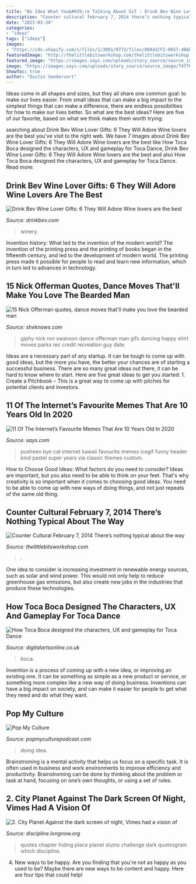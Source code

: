 ```yaml
---
title: "No Idea What You&#039;re Talking About Gif : Drink Bev Wine Lover Gifts: 6 They Will Adore Wine Lovers Are The Best"
description: "Counter cultural february 7, 2014 there’s nothing typical about the way"
date: "2023-03-24"
categories:
- "ideas"
tags: ["ideas"]
images:
- "https://cdn.shopify.com/s/files/1/3001/0772/files/80A41CF2-0657-4B6D-B8B0-072B093C564B_480x480.jpg?v=1610797501"
featuredImage: "http://thelittlebitsworkshop.com/thelittlebitsworkshop.com/Resources/Archive_files/shapeimage_10.png"
featured_image: "https://images.says.com/uploads/story_source/source_image/747763/7a16.gif"
image: "https://images.says.com/uploads/story_source/source_image/747763/7a16.gif"
ShowToc: true
author: "Dustin Vandervort"
---
```



Ideas come in all shapes and sizes, but they all share one common goal: to make our lives easier. From small ideas that can make a big impact to the simplest things that can make a difference, there are endless possibilities for how to make our lives better. So what are the best ideas? Here are five of our favorite, based on what we think makes them worth trying: 

	

		
searching about Drink Bev Wine Lover Gifts: 6 They Will Adore Wine lovers are the best you've visit to the right web. We have 7 Images about Drink Bev Wine Lover Gifts: 6 They Will Adore Wine lovers are the best like How Toca Boca designed the characters, UX and gameplay for Toca Dance, Drink Bev Wine Lover Gifts: 6 They Will Adore Wine lovers are the best and also How Toca Boca designed the characters, UX and gameplay for Toca Dance. Read more:
		
    
## Drink Bev Wine Lover Gifts: 6 They Will Adore Wine Lovers Are The Best

<img loading=lazy src="https://cdn.shopify.com/s/files/1/3001/0772/files/80A41CF2-0657-4B6D-B8B0-072B093C564B_480x480.jpg?v=1610797501" onerror="this.onerror=null;this.src='https://tse3.mm.bing.net/th?id=OIP.dMjDpRe3YJUbnU_orCHZ2gHaE8&amp;pid=15.1';" alt="Drink Bev Wine Lover Gifts: 6 They Will Adore Wine lovers are the best">

_Source: drinkbev.com_

>winery. 

	

Invention history: What led to the invention of the modern world?
The invention of the printing press and the printing of books began in the fifteenth century, and led to the development of modern world. The printing press made it possible for people to read and learn new information, which in turn led to advances in technology.

    
## 15 Nick Offerman Quotes, Dance Moves That&#039;ll Make You Love The Bearded Man

<img loading=lazy src="http://media2.giphy.com/media/2qPUYiMHrlkoU/giphy.gif" onerror="this.onerror=null;this.src='https://tse4.mm.bing.net/th?id=OIP.e7rd8QFCUebS8DklLYvEEwHaD2&amp;pid=15.1';" alt="15 Nick Offerman quotes, dance moves that&#039;ll make you love the bearded man">

_Source: sheknows.com_

>giphy nick ron swanson dance offerman man gifs dancing happy shirt moves parks rec credit recreation guy date. 

	

Ideas are a necessary part of any startup. It can be tough to come up with good ideas, but the more you have, the better your chances are of starting a successful business. There are so many great ideas out there, it can be hard to know where to start. Here are five great ideas to get you started: 1. Create a Pitchbook – This is a great way to come up with pitches for potential clients and investors.

    
## 11 Of The Internet’s Favourite Memes That Are 10 Years Old In 2020

<img loading=lazy src="https://images.says.com/uploads/story_source/source_image/747763/7a16.gif" onerror="this.onerror=null;this.src='https://tse4.mm.bing.net/th?id=OIP.R4TofoV6x0ojkUaiakCcVgAAAA&amp;pid=15.1';" alt="11 Of The Internet’s Favourite Memes That Are 10 Years Old In 2020">

_Source: says.com_

>pusheen bye cat internet kawaii favourite memes icegif funny header kind pastel super years via classic themes custom. 

	

How to Choose Good Ideas: What factors do you need to consider?
Ideas are important, but you also need to be able to think on your feet. That's why creativity is so important when it comes to choosing good ideas. You need to be able to come up with new ways of doing things, and not just repeats of the same old thing.

    
## Counter Cultural February 7, 2014 There’s Nothing Typical About The Way

<img loading=lazy src="http://thelittlebitsworkshop.com/thelittlebitsworkshop.com/Resources/Archive_files/shapeimage_10.png" onerror="this.onerror=null;this.src='https://tse4.mm.bing.net/th?id=OIP.RrqzRUGgl8p8JCfQ_WqEaAAAAA&amp;pid=15.1';" alt="Counter Cultural February 7, 2014 There’s nothing typical about the way">

_Source: thelittlebitsworkshop.com_

>. 

	

One idea to consider is increasing investment in renewable energy sources, such as solar and wind power. This would not only help to reduce greenhouse gas emissions, but also create new jobs in the industries that produce these technologies.

    
## How Toca Boca Designed The Characters, UX And Gameplay For Toca Dance

<img loading=lazy src="https://www.digitalartsonline.co.uk/cmsdata/features/3639453/toca-dance-social.jpg" onerror="this.onerror=null;this.src='https://tse3.mm.bing.net/th?id=OIP.z3vKBuXTFn3Iy8fCQz3O4wHaEK&amp;pid=15.1';" alt="How Toca Boca designed the characters, UX and gameplay for Toca Dance">

_Source: digitalartsonline.co.uk_

>boca. 

	

Invention is a process of coming up with a new idea, or improving an existing one. It can be something as simple as a new product or service, or something more complex like a new way of doing business. Inventions can have a big impact on society, and can make it easier for people to get what they need and do what they want.

    
## Pop My Culture

<img loading=lazy src="http://www.popmyculturepodcast.com/wp-content/uploads/2012/07/NoIdeaDog.gif" onerror="this.onerror=null;this.src='https://tse2.mm.bing.net/th?id=OIP.uthdmTBfClp6uYlfbO4WvgHaEd&amp;pid=15.1';" alt="Pop My Culture">

_Source: popmyculturepodcast.com_

>doing idea. 

	

Brainstroming is a mental activity that helps us focus on a specific task. It is often used in business and work environments to improve efficiency and productivity. Brainstroming can be done by thinking about the problem or task at hand, focusing on one’s own thoughts, or using a set of rules.

    
## 2. City Planet Against The Dark Screen Of Night, Vimes Had A Vision Of

<img loading=lazy src="http://discipline.longnow.org/DISCIPLINE_footnotes/2_-_City_Planet_files/Rio-filtered.jpg" onerror="this.onerror=null;this.src='https://tse4.mm.bing.net/th?id=OIP.deXMxjd_LXuwSgQBmj4XmQAAAA&amp;pid=15.1';" alt="2. City Planet Against the dark screen of night, Vimes had a vision of">

_Source: discipline.longnow.org_

>quotes chapter hiding place planet slums challenge dark quotesgram which discipline. 

	

4. New ways to be happy.
Are you finding that you're not as happy as you used to be? Maybe there are new ways to be content and happy. Here are four tips that could help!


